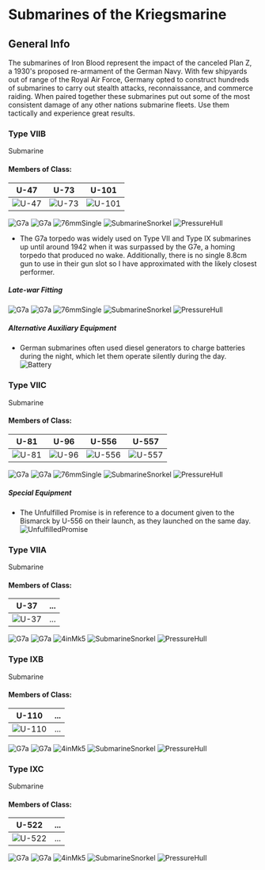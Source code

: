 # Submarines of the Kriegsmarine

## General Info

The submarines of Iron Blood represent the impact of the canceled Plan Z, a 1930's proposed re-armament of the German Navy. With few shipyards out of range of the Royal Air Force, Germany opted to construct hundreds of submarines to carry out stealth attacks, reconnaissance, and commerce raiding. When paired together these submarines put out some of the most consistent damage of any other nations submarine fleets. Use them tactically and experience great results.


### Type VIIB

Submarine <br/>

#### Members of Class: <br/>
U-47 | U-73 | U-101 
| ----- | ----- | ----- | 
![U-47](/Icons/Ship/IronBlood/U-47.png) | ![U-73](/Icons/Ship/IronBlood/U-73.png) | ![U-101](/Icons/Ship/IronBlood/U-101.png) <br/>

![G7a](/Icons/Equipment/Torpedo/Submarine/53.3cmG7a.png)
![G7a](/Icons/Equipment/Torpedo/Submarine/53.3cmG7a.png)
![76mmSingle](/Icons/Equipment/Guns/DD/3in50.png)
![SubmarineSnorkel](/Icons/Equipment/Auxiliary/SubmarineSnorkel.png)
![PressureHull](/Icons/Equipment/Auxiliary/PressureHull.png) <br/>

* The G7a torpedo was widely used on Type VII and Type IX submarines up until around 1942 when it was surpassed by the G7e, a homing torpedo that produced no wake. Additionally, there is no single 8.8cm gun to use in their gun slot so I have approximated with the likely closest performer. 

##### Late-war Fitting  <br/>

![G7a](/Icons/Equipment/Torpedo/Submarine/53.3cmG7e.png)
![G7a](/Icons/Equipment/Torpedo/Submarine/53.3cmG7e.png)
![76mmSingle](/Icons/Equipment/Guns/DD/3in50.png)
![SubmarineSnorkel](/Icons/Equipment/Auxiliary/SubmarineSnorkel.png)
![PressureHull](/Icons/Equipment/Auxiliary/PressureHull.png) <br/>

##### Alternative Auxiliary Equipment
* German submarines often used diesel generators to charge batteries during the night, which let them operate silently during the day.
![Battery](/Icons/Equipment/Auxiliary/Battery.png) <br/>

### Type VIIC

Submarine <br/>

#### Members of Class: <br/>
U-81 | U-96 | U-556 | U-557
| ----- | ----- | ----- | ----- | 
![U-81](/Icons/Ship/IronBlood/U-81.png) | ![U-96](/Icons/Ship/IronBlood/U-96.png) | ![U-556](/Icons/Ship/IronBlood/U-556.png) | ![U-557](/Icons/Ship/IronBlood/U-557.png) <br/>

![G7a](/Icons/Equipment/Torpedo/Submarine/53.3cmG7e.png)
![G7a](/Icons/Equipment/Torpedo/Submarine/53.3cmG7e.png)
![76mmSingle](/Icons/Equipment/Guns/DD/3in50.png)
![SubmarineSnorkel](/Icons/Equipment/Auxiliary/SubmarineSnorkel.png)
![PressureHull](/Icons/Equipment/Auxiliary/PressureHull.png) <br/>

##### Special Equipment
* The Unfulfilled Promise is in reference to a document given to the Bismarck by U-556 on their launch, as they launched on the same day.
![UnfulfilledPromise](/Icons/Equipment/Auxiliary/UnfulfilledPromise.png) <br/>

### Type VIIA

Submarine <br/>

#### Members of Class: <br/>
U-37 | ...
| ----- | ----- 
![U-37](/Icons/Ship/IronBlood/U-37.png) | ... <br/>

![G7a](/Icons/Equipment/Torpedo/Submarine/53.3cmG7e.png)
![G7a](/Icons/Equipment/Torpedo/Submarine/53.3cmG7e.png)
![4inMk5](/Icons/Equipment/Guns/DD/Single4inMkV.png)
![SubmarineSnorkel](/Icons/Equipment/Auxiliary/SubmarineSnorkel.png)
![PressureHull](/Icons/Equipment/Auxiliary/PressureHull.png) <br/>

### Type IXB

Submarine <br/>

#### Members of Class: <br/>
U-110 | ...
| ----- | ----- 
![U-110](/Icons/Ship/IronBlood/U-110.png) | ... <br/>

![G7a](/Icons/Equipment/Torpedo/Submarine/53.3cmG7e.png)
![G7a](/Icons/Equipment/Torpedo/Submarine/53.3cmG7e.png)
![4inMk5](/Icons/Equipment/Guns/DD/Single4inMkV.png)
![SubmarineSnorkel](/Icons/Equipment/Auxiliary/SubmarineSnorkel.png)
![PressureHull](/Icons/Equipment/Auxiliary/PressureHull.png) <br/>

### Type IXC

Submarine <br/>

#### Members of Class: <br/>
U-522 | ...
| ----- | ----- 
![U-522](/Icons/Ship/IronBlood/U-522.png) | ... <br/>

![G7a](/Icons/Equipment/Torpedo/Submarine/53.3cmG7e.png)
![G7a](/Icons/Equipment/Torpedo/Submarine/53.3cmG7e.png)
![4inMk5](/Icons/Equipment/Guns/DD/Single4inMkV.png)
![SubmarineSnorkel](/Icons/Equipment/Auxiliary/SubmarineSnorkel.png)
![PressureHull](/Icons/Equipment/Auxiliary/PressureHull.png) <br/>